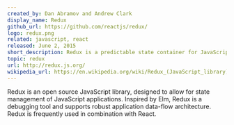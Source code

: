 ```yaml
---
created_by: Dan Abramov and Andrew Clark
display_name: Redux
github_url: https://github.com/reactjs/redux/
logo: redux.png
related: javascript, react
released: June 2, 2015
short_description: Redux is a predictable state container for JavaScript apps.
topic: redux
url: http://redux.js.org/
wikipedia_url: https://en.wikipedia.org/wiki/Redux_(JavaScript_library)
---
```

Redux is an open source JavaScript library, designed to allow for state management of JavaScript applications. Inspired by Elm, Redux is a debugging tool and supports robust application data-flow architecture. Redux is frequently used in combination with React.
